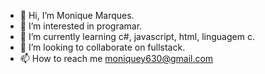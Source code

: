 - 👋 Hi, I’m Monique Marques.
- 👀 I’m interested in programar.
- 🌱 I’m currently learning c#, javascript, html, linguagem c.
- 💞️ I’m looking to collaborate on fullstack.
- 📫 How to reach me moniquey630@gmail.com

<!---
YumiMarques/YumiMarques is a ✨ special ✨ repository because its `README.md` (this file) appears on your GitHub profile.
You can click the Preview link to take a look at your changes.
--->
